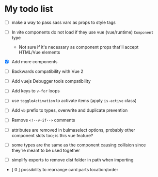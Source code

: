 # My todo list

- [ ] make a way to pass sass vars as props to style tags

- [ ] In vite components do not load if they use vue (vue/runtime) `Component` type

	- Not sure if it's necessary as component props that'll accept HTML/Vue elements

- [x] Add more components

- [ ] Backwards compatibility with Vue 2

- [ ] Add vuejs Debugger tools compatibility


- [ ] Add keys to `v-for` loops
- [ ] use `toggleActivation` to activate items (apply `is-active` class)
- [ ] Add `vb` prefix to types, overwrite and duplicate prevention
- [ ] Remove `<!--v-if-->` comments
- [ ] attributes are removed in bulmaselect options, probably other component slots too; is this vue feature?
- [ ] some types are the same as the component causing collision since they're meant to be used together
- [ ] simplify exports to remove dist folder in path when importing
- [  0 ] possibility to rearrange card parts location/order